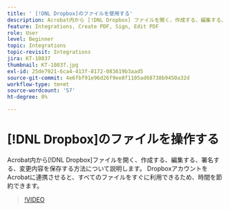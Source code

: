 ```yaml
---
title: ' [!DNL Dropbox]のファイルを使用する'
description: Acrobat内から [!DNL Dropbox] ファイルを開く、作成する、編集する、署名する、変更内容を保存する方法について説明します
feature: Integrations, Create PDF, Sign, Edit PDF
role: User
level: Beginner
topic: Integrations
topic-revisit: Integrations
jira: KT-10837
thumbnail: KT-10837.jpg
exl-id: 25de7921-6ca4-413f-8172-083619b3aad5
source-git-commit: 4e6fbf91e96d26f9ee8f1105ad68738b9450a32d
workflow-type: tm+mt
source-wordcount: '57'
ht-degree: 0%

---
```


# [!DNL Dropbox]のファイルを操作する

Acrobat内から[!DNL Dropbox]ファイルを開く、作成する、編集する、署名する、変更内容を保存する方法について説明します。 DropboxアカウントをAcrobatに連携させると、すべてのファイルをすぐに利用できるため、時間を節約できます。

>[!VIDEO](https://video.tv.adobe.com/v/3409411?quality=12&learn=on&hidetitle=true)

